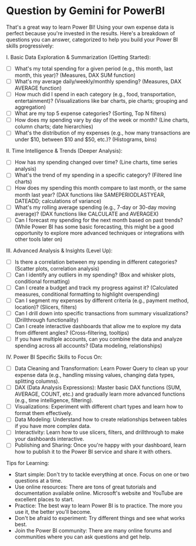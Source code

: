 # Question by Gemini for PowerBI

That's a great way to learn Power BI!  Using your own expense data is perfect because you're invested in the results. Here's a breakdown of questions you can answer, categorized to help you build your Power BI skills progressively:

I. Basic Data Exploration & Summarization (Getting Started):

- [ ] What's my total spending for a given period (e.g., this month, last month, this year)? (Measures, DAX SUM function)
- [ ] What's my average daily/weekly/monthly spending? (Measures, DAX AVERAGE function)
- [ ] How much did I spend in each category (e.g., food, transportation, entertainment)? (Visualizations like bar charts, pie charts; grouping and aggregation)
- [ ] What are my top 5 expense categories? (Sorting, Top N filters)
- [ ] How does my spending vary by day of the week or month? (Line charts, column charts; date hierarchies)
- [ ] What's the distribution of my expenses (e.g., how many transactions are under $10, between $10 and $50, etc.)? (Histograms, bins)

II. Time Intelligence & Trends (Deeper Analysis):

- [ ] How has my spending changed over time? (Line charts, time series analysis)
- [ ] What's the trend of my spending in a specific category? (Filtered line charts)
- [ ] How does my spending this month compare to last month, or the same month last year? (DAX functions like SAMEPERIODLASTYEAR, DATEADD; calculations of variance)
- [ ] What's my rolling average spending (e.g., 7-day or 30-day moving average)? (DAX functions like CALCULATE and AVERAGEX)
- [ ] Can I forecast my spending for the next month based on past trends? (While Power BI has some basic forecasting, this might be a good opportunity to explore more advanced techniques or integrations with other tools later on)

III. Advanced Analysis & Insights (Level Up):

- [ ] Is there a correlation between my spending in different categories? (Scatter plots, correlation analysis)
- [ ] Can I identify any outliers in my spending? (Box and whisker plots, conditional formatting)
- [ ] Can I create a budget and track my progress against it? (Calculated measures, conditional formatting to highlight overspending)
- [ ] Can I segment my expenses by different criteria (e.g., payment method, location)? (Slicers, filters)
- [ ] Can I drill down into specific transactions from summary visualizations? (Drillthrough functionality)
- [ ] Can I create interactive dashboards that allow me to explore my data from different angles? (Cross-filtering, tooltips)
- [ ] If you have multiple accounts, can you combine the data and analyze spending across all accounts? (Data modeling, relationships)

IV.  Power BI Specific Skills to Focus On:

- [ ] Data Cleaning and Transformation: Learn Power Query to clean up your expense data (e.g., handling missing values, changing data types, splitting columns).
- [ ] DAX (Data Analysis Expressions): Master basic DAX functions (SUM, AVERAGE, COUNT, etc.) and gradually learn more advanced functions (e.g., time intelligence, filtering).
- [ ] Visualizations: Experiment with different chart types and learn how to format them effectively.
- [ ] Data Modeling: Understand how to create relationships between tables if you have more complex data.
- [ ] Interactivity: Learn how to use slicers, filters, and drillthrough to make your dashboards interactive.
- [ ] Publishing and Sharing: Once you're happy with your dashboard, learn how to publish it to the Power BI service and share it with others.

Tips for Learning:

* Start simple: Don't try to tackle everything at once. Focus on one or two questions at a time.
* Use online resources: There are tons of great tutorials and documentation available online. Microsoft's website and YouTube are excellent places to start.
* Practice: The best way to learn Power BI is to practice. The more you use it, the better you'll become.
* Don't be afraid to experiment: Try different things and see what works best.
* Join the Power BI community: There are many online forums and communities where you can ask questions and get help.

